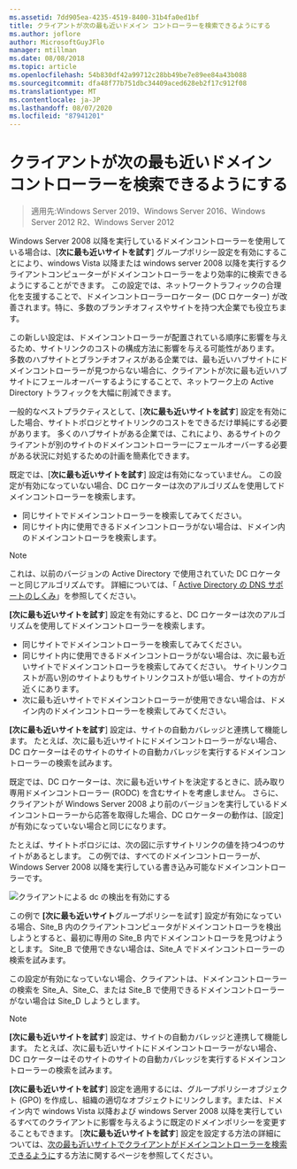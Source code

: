 ```yaml
---
ms.assetid: 7dd905ea-4235-4519-8400-31b4fa0ed1bf
title: クライアントが次の最も近いドメイン コントローラーを検索できるようにする
ms.author: joflore
author: MicrosoftGuyJFlo
manager: mtillman
ms.date: 08/08/2018
ms.topic: article
ms.openlocfilehash: 54b830df42a99712c28bb49be7e89ee84a43b088
ms.sourcegitcommit: dfa48f77b751dbc34409aced628eb2f17c912f08
ms.translationtype: MT
ms.contentlocale: ja-JP
ms.lasthandoff: 08/07/2020
ms.locfileid: "87941201"
---
```

# <a name="enabling-clients-to-locate-the-next-closest-domain-controller"></a>クライアントが次の最も近いドメイン コントローラーを検索できるようにする

> 適用先:Windows Server 2019、Windows Server 2016、Windows Server 2012 R2、Windows Server 2012

Windows Server 2008 以降を実行しているドメインコントローラーを使用している場合は、[**次に最も近いサイトを試す**] グループポリシー設定を有効にすることにより、windows Vista 以降または windows server 2008 以降を実行するクライアントコンピューターがドメインコントローラーをより効率的に検索できるようにすることができます。 この設定では、ネットワークトラフィックの合理化を支援することで、ドメインコントローラーロケーター (DC ロケーター) が改善されます。特に、多数のブランチオフィスやサイトを持つ大企業でも役立ちます。

この新しい設定は、ドメインコントローラーが配置されている順序に影響を与えるため、サイトリンクのコストの構成方法に影響を与える可能性があります。 多数のハブサイトとブランチオフィスがある企業では、最も近いハブサイトにドメインコントローラーが見つからない場合に、クライアントが次に最も近いハブサイトにフェールオーバーするようにすることで、ネットワーク上の Active Directory トラフィックを大幅に削減できます。

一般的なベストプラクティスとして、[**次に最も近いサイトを試す**] 設定を有効にした場合、サイトトポロジとサイトリンクのコストをできるだけ単純にする必要があります。 多くのハブサイトがある企業では、これにより、あるサイトのクライアントが別のサイトのドメインコントローラーにフェールオーバーする必要がある状況に対処するための計画を簡素化できます。

既定では、[**次に最も近いサイトを試す**] 設定は有効になっていません。 この設定が有効になっていない場合、DC ロケーターは次のアルゴリズムを使用してドメインコントローラーを検索します。

- 同じサイトでドメインコントローラーを検索してみてください。
- 同じサイト内に使用できるドメインコントローラがない場合は、ドメイン内のドメインコントローラを検索します。

> [!NOTE]
> これは、以前のバージョンの Active Directory で使用されていた DC ロケーターと同じアルゴリズムです。 詳細については、「 [Active Directory の DNS サポートのしくみ](/previous-versions/windows/it-pro/windows-server-2003/cc759550(v=ws.10))」を参照してください。

**[次に最も近いサイトを試す**] 設定を有効にすると、DC ロケーターは次のアルゴリズムを使用してドメインコントローラーを検索します。

- 同じサイトでドメインコントローラーを検索してみてください。
- 同じサイト内に使用できるドメインコントローラがない場合は、次に最も近いサイトでドメインコントローラを検索してみてください。 サイトリンクコストが高い別のサイトよりもサイトリンクコストが低い場合、サイトの方が近くにあります。
- 次に最も近いサイトでドメインコントローラーが使用できない場合は、ドメイン内のドメインコントローラーを検索してみてください。

**[次に最も近いサイトを試す**] 設定は、サイトの自動カバレッジと連携して機能します。 たとえば、次に最も近いサイトにドメインコントローラーがない場合、DC ロケーターはそのサイトのサイトの自動カバレッジを実行するドメインコントローラーの検索を試みます。

既定では、DC ロケーターは、次に最も近いサイトを決定するときに、読み取り専用ドメインコントローラー (RODC) を含むサイトを考慮しません。 さらに、クライアントが Windows Server 2008 より前のバージョンを実行しているドメインコントローラーから応答を取得した場合、DC ロケーターの動作は、[設定] が有効になっていない場合と同じになります。

たとえば、サイトトポロジには、次の図に示すサイトリンクの値を持つ4つのサイトがあるとします。 この例では、すべてのドメインコントローラーが、Windows Server 2008 以降を実行している書き込み可能なドメインコントローラーです。

![クライアントによる dc の検出を有効にする](media/Enabling-Clients-to-Locate-the-Next-Closest-Domain-Controller/beff4087-fb2a-463b-96ac-d440a9e29b75.gif)

この例で **[次に最も近いサイト**グループポリシーを試す] 設定が有効になっている場合、Site_B 内のクライアントコンピュータがドメインコントローラを検出しようとすると、最初に専用の Site_B 内でドメインコントローラを見つけようとします。 Site_B で使用できない場合は、Site_A でドメインコントローラーの検索を試みます。

この設定が有効になっていない場合、クライアントは、ドメインコントローラーの検索を Site_A、Site_C、または Site_B で使用できるドメインコントローラーがない場合は Site_D しようとします。

> [!NOTE]
> **[次に最も近いサイトを試す**] 設定は、サイトの自動カバレッジと連携して機能します。 たとえば、次に最も近いサイトにドメインコントローラーがない場合、DC ロケーターはそのサイトのサイトの自動カバレッジを実行するドメインコントローラーの検索を試みます。

**[次に最も近いサイトを試す**] 設定を適用するには、グループポリシーオブジェクト (GPO) を作成し、組織の適切なオブジェクトにリンクします。または、ドメイン内で windows Vista 以降および windows Server 2008 以降を実行しているすべてのクライアントに影響を与えるように既定のドメインポリシーを変更することもできます。 [**次に最も近いサイトを試す**] 設定を設定する方法の詳細については、[次の最も近いサイトでクライアントがドメインコントローラーを検索できるように](/previous-versions/windows/it-pro/windows-server-2008-r2-and-2008/cc772592(v=ws.10))する方法に関するページを参照してください。
